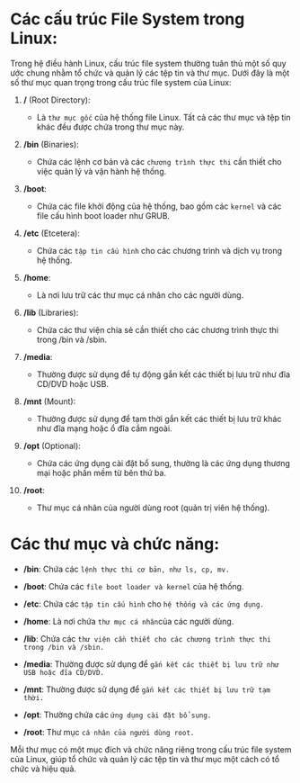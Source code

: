 # Các cấu trúc File System trong Linux:

Trong hệ điều hành Linux, cấu trúc file system thường tuân thủ một số quy ước chung nhằm tổ chức và quản lý các tệp tin và thư mục. Dưới đây là một số thư mục quan trọng trong cấu trúc file system của Linux:

1. **/** (Root Directory):
   - Là `thư mục gốc` của hệ thống file Linux. Tất cả các thư mục và tệp tin khác đều được chứa trong thư mục này.

2. **/bin** (Binaries):
   - Chứa các lệnh cơ bản và các `chương trình thực thi` cần thiết cho việc quản lý và vận hành hệ thống.

3. **/boot**:
   - Chứa các file khởi động của hệ thống, bao gồm các `kernel` và các file cấu hình boot loader như GRUB.

4. **/etc** (Etcetera):
   - Chứa các `tập tin cấu hình` cho các chương trình và dịch vụ trong hệ thống.

5. **/home**:
   - Là nơi lưu trữ các thư mục cá nhân cho các người dùng.

6. **/lib** (Libraries):
   - Chứa các thư viện chia sẻ cần thiết cho các chương trình thực thi trong /bin và /sbin.

7. **/media**:
   - Thường được sử dụng để tự động gắn kết các thiết bị lưu trữ như đĩa CD/DVD hoặc USB.

8. **/mnt** (Mount):
   - Thường được sử dụng để tạm thời gắn kết các thiết bị lưu trữ khác như đĩa mạng hoặc ổ đĩa cắm ngoài.

9. **/opt** (Optional):
   - Chứa các ứng dụng cài đặt bổ sung, thường là các ứng dụng thương mại hoặc phần mềm từ bên thứ ba.

10. **/root**:
    - Thư mục cá nhân của người dùng root (quản trị viên hệ thống).

# Các thư mục và chức năng:

- **/bin**: Chứa các `lệnh thực thi cơ bản, như ls, cp, mv.` 

- **/boot**: Chứa các `file boot loader và kernel` của hệ thống.

- **/etc**: Chứa các `tập tin cấu hình` cho `hệ thống và các ứng dụng.`

- **/home**: Là nơi chứa `thư mục cá nhân`của các người dùng.

- **/lib**: Chứa các `thư viện cần thiết cho các chương trình thực thi trong /bin và /sbin.`

- **/media**: Thường được sử dụng để `gắn kết các thiết bị lưu trữ như USB hoặc đĩa CD/DVD.`

- **/mnt**: Thường được sử dụng để `gắn kết các thiết bị lưu trữ tạm thời.`

- **/opt**: Thường chứa các `ứng dụng cài đặt bổ sung.`

- **/root**: Thư mục `cá nhân của người dùng root.`
  
Mỗi thư mục có một mục đích và chức năng riêng trong cấu trúc file system của Linux, giúp tổ chức và quản lý các tệp tin và thư mục một cách có tổ chức và hiệu quả.